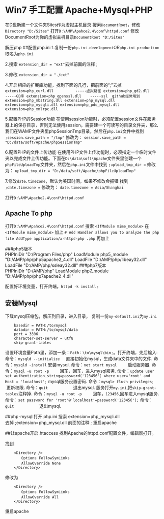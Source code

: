 # Win7 手工配置 Apache+Mysql+PHP

在D盘新建一个文件夹Sites作为虚拟主机目录
搜索`DocumentRoot`，修改`Directory "D:/Sites"`
打开`D:\AMP\Apahce2.4\conf\httpd.conf`
修改DocumentRoot为你的虚拟主机目录`DocumentRoot "D:/Sites"`

解压php
##配置php.ini
1.复制一份`php.ini-development`OR`php.ini-production`取名为`php.ini`

2.搜索  `extension_dir = "ext"`去掉前面的注释 ; 

3.修改 `extension_dir = "./ext"`

4.开启相应的扩展库功能，找到下面的几行，把前面的“;”去掉
`extension=php_curl.dll          -----虚拟路径
extension=php_gd2.dll          -----GD库
extension=php_openssl.dll    -----ssl  github经常用到
extension=php_mbstring.dll
extension=php_mysql.dll
extension=php_mysqli.dll
extension=php_pdo_mysql.dll
extension=php_xmlrpc.dll`

5.配置PHP的Session功能
在使用session功能时，必须配置session文件在服务器上的保存目录，否则无法使用session，需要建一个可读写的目录文件夹，那么我们在WAMP文件夹里phpSessionTmp目录，然后在`php.ini`文件中找到
`;session.save_path = "/tmp"`
 修改为：
`session.save_path = "D:/data/soft/Apache/phpSessionTmp"`

6.配置PHP的文件上传功能
在使用PHP文件上传功能时，必须指定一个临时文件夹以完成文件上传功能。下面在`D:\data\soft\Apache`文件夹里创建一个`phpFileUploadTmp`文件夹，然后在`php.ini`文件中找到
`;upload_tmp_dir =`
修改为：
`upload_tmp_dir = "D:/data/soft/Apache/phpFileUploadTmp"`

7.修改`date.timezone`，默认为美国时间，如果不修改会报错
找到
`;date.timezone =`
修改为：
`date.timezone = Asia/Shanghai`

打开`D:\AMP\Apache2.4\conf\httpd.conf`

## Apache To php
打开`D:\AMP\Apahce2.4\conf\httpd.conf`
搜索  `<IfModule mime_module>`
在  `<IfModule mime_module>` 加上
`# Add Handler allows you to analyze the php file
AddType application/x-httpd-php .php`
再加上

###php5版本		
		PHPIniDir "D:/Program Files/php"
		LoadModule php5_module "D:/AMP/php/php5apache2_4.dll"
		LoadFile "D:/AMP/php/libeay32.dll"
		LoadFile "D:/AMP/php/ssleay32.dll"
###php7版本	
		PHPIniDir "D:/AMP/php"
		LoadModule php7_module "D:/AMP/php/php7apache2_4.dll"
		
配置好环境变量，打开终端，`httpd -k install;`

## 安装Mysql

下载mysql压缩包，解压到目录，进入目录，
复制一份`my-default.ini`为`my.ini`

		basedir = PATH:/to/mysql
		datadir = PATH:/to/mysql/data
		port = 3306
		character-set-server = utf8
		skip-grant-tables
		
设置环境变量Path里，添加一条：`Path：\to\mysql\bin;`。打开终端，先后输入:
命令：`mysqld --initialize`      直接初始化mysql，生成data文件夹中的文件.
命令：`mysqld -install`          安装mysql.
命令：`net start mysql`          启动服务器.
命令：`mysql -u root -p`         回车，回车，进入mysql服务.
命令：`update user set authentication_string=password('123456') where user='root' and Host = 'localhost';` mysql服务设置密码.
命令：`mysql> flush privileges;`  更新权限.
命令：`quit`                     退出mysql.
服务打开`my.ini`,把`skip-grant-tables`注释掉.
命令：`mysql -u root -p`         回车，`123456`,回车进入mysql服务.
命令：`set password for 'root'@'localhost'=password('123456');`
命令：`quit`                     退出mysql.

##php-mysql
打开 php.ini 搜索 extension=php_mysqli.dll  
去掉 ;extension=php_mysql.dll  前面的注释  ;
重启apache


##让apache开启.htaccess
找到Apache的httpd.conf配置文件，编辑器打开。 

找到 

		<Directory /> 
		　　Options FollowSymLinks 
		　　AllowOverride None 
		</Directory>

修改为 

		<Directory /> 
		　　Options FollowSymLinks 
		　　AllowOverride All 
		</Directory> 
		
重启apache
